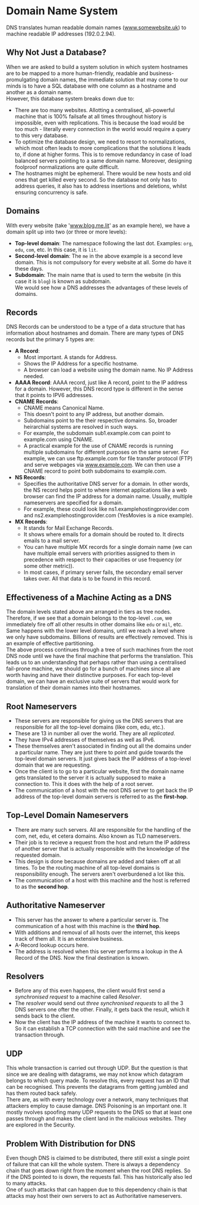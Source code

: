 # Domain Name System

DNS translates human readable domain names (www.somewebsite.uk) to machine readable IP addresses (192.0.2.94).


## Why Not Just a Database?

When we are asked to build a system solution in which system hostnames are to be mapped to a more human-friendly, readable and business-promulgating domain names, the immediate solution that may come to our minds is to have a SQL database with one column as a hostname and another as a domain name. <br />
However, this database system breaks down due to:
- There are too many websites. Allotting a centralised, all-powerful machine that is 100% failsafe at all times throughout history is impossible, even with replications. This is because the load would be too much - literally every connection in the world would require a query to this very database.
- To optimize the database design, we need to resort to normalizations, which most often leads to more complications that the solutions it leads to, if done at higher forms. This is to remove redundancy in case of load balanced servers pointing to a same domain name. Moreover, designing foolproof normalizations are quite difficult.
- The hostnames might be ephemeral. There would be new hosts and old ones that get killed every second. So the database not only has to address queries, it also has to address insertions and deletions, whilst ensuring concurrency is safe.


## Domains

With every website (take 'www.blog.me.lit' as an example here), we have a domain split up into two (or three or more levels):
- **Top-level domain**: The namespace following the last dot. Examples: `org`, `edu`, `com`, etc. In this case, it is `lit`.
- **Second-level domain**: The `me` in the above example is a second leve domain. This is not compulsory for every website at all. Some do have it these days.
- **Subdomain**: The main name that is used to term the website (in this case it is `blog`) is known as subdomain. <br />
We would see how a DNS addresses the advantages of these levels of domains.


## Records

DNS Records can be understood to be a type of a data structure that has information about hostnames and domain. There are many types of DNS records but the primary 5 types are:
- **A Record**:
    - Most important. A stands for Address.
    - Shows the IP Address for a specific hostname.
    - A browser can load a website using the domain name. No IP Address needed.
- **AAAA Record**: AAAA record, just like A record, point to the IP address for a domain. However, this DNS record type is different in the sense that it points to IPV6 addresses.
- **CNAME Records**:
    - CNAME means Canonical Name.
    - This doesn't point to any IP address, but another domain.
    - Subdomains point to the their respective domains. So, broader heirarchial systems are resolved in such ways.
    - For example, the subdomain sub1.example.com can point to example.com using CNAME.
    - A practical example for the use of CNAME records is running multiple subdomains for different purposes on the same server. For example, we can use ftp.example.com for file transfer protocol (FTP) and serve webpages via www.example.com. We can then use a CNAME record to point both subdomains to example.com.
- **NS Records**:
    - Specifies the authoritative DNS server for a domain. In other words, the NS record helps point to where internet applications like a web browser can find the IP address for a domain name. Usually, multiple nameservers are specified for a domain.
    - For example, these could look like ns1.examplehostingprovider.com and ns2.examplehostingprovider.com (YesMovies is a nice example).
- **MX Records**:
    - It stands for Mail Exchange Records.
    - It shows where emails for a domain should be routed to. It directs emails to a mail server.
    - You can have multiple MX records for a single domain name (we can have multiple email servers with priorities assigned to them in precedence with respect to their capacities or use frequency (or some other metric)).
    - In most cases, if primary server fails, the secondary email server takes over. All that data is to be found in this record.


## Effectiveness of a Machine Acting as a DNS

The domain levels stated above are arranged in tiers as tree nodes. Therefore, if we see that a domain belongs to the top-level `.com`, we immediately fire off all other results in other domains like `edu` or `mil`, etc. Same happens with the lower level domains, until we reach a level where we only have subdomains. Billions of results are effectively removed. This is an example of effective partitioning. <br />
The above process continues through a tree of such machines from the root DNS node until we have the final machine that performs the translation.
This leads us to an understanding that perhaps rather than using a centralised fail-prone machine, we should go for a bunch of machines
since all are worth having and have their distinctive purposes. For each top-level domain, we can have an exclusive suite of servers that would work for translation of their domain names into their hostnames.


## Root Nameservers

- These servers are responsible for giving us the DNS servers that are responsible for all the top-level domains (like com, edu, etc.).
- These are 13 in number all over the world. They are all *replicated*.
- They have IPv4 addresses of themselves as well as IPv6.
- These themselves aren't associated in finding out all the domains under a particular name. They are just there to point and guide towards the top-level domain servers. It just gives back the IP address of a top-level domain that we are requesting.
- Once the client is to go to a particular website, first the domain name gets translated to the server it is actually supposed to make a connection to. This it does with the help of a root server.
- The communication of a host with the root DNS server to get back the IP address of the top-level domain servers is referred to as the **first-hop**.


## Top-Level Domain Nameservers

- There are many such servers. All are responsible for the handling of the com, net, edu, et cetera domains. Also known as TLD nameservers.
- Their job is to recieve a request from the host and return the IP address of another server that is actually responsible with the knowledge of the requested domain.
- This design is done because domains are added and taken off at all times. To be the routing machine of all top-level domains is responsibility enough. The servers aren't overburdened a lot like this.
- The communication of a host with this machine and the host is referred to as the **second hop**.


## Authoritative Nameserver

- This server has the answer to where a particular server is. The communication of a host with this machine is the **third hop**.
- With additions and removal of all hosts over the internet, this keeps track of them all. It is an extensive business.
- A-Record lookup occurs here.
- The address is resolved when this server performs a lookup in the A Record of the DNS. Now the final destination is known.


## Resolvers

- Before any of this even happens, the client would first send a *synchronised request* to a machine called *Resolver*.
- The *resolver* would send out *three synchronised requests* to all the 3 DNS servers one ofter the other. Finally, it gets back the result, which it sends back to the client.
- Now the client has the IP address of the machine it wants to connect to. So it can establish a TCP connection with the said machine and see the transaction through.


## UDP

This whole transaction is carried out through UDP. But the question is that since we are dealing with datagrams, we may not know which datagram belongs to which query made. To resolve this, every request has an ID that can be recognised. This prevents the datagrams from getting jumbled and has them routed back safely. <br />
There are, as with every technology over a network, many techniques that attackers employ to cause damage. DNS Poisoning is an important one. It mostly nvolves spoofing many UDP requests to the DNS so that at least one passes through and makes the client land in the malicious websites. They are explored in the Security.


## Problem With Distribution for DNS

Even though DNS is claimed to be distributed, there still exist a single point of failure that can kill the whole system. There is always a dependency chain that goes down right from the moment when the root DNS replies. So if the DNS pointed to is down, the requests fail. This has historically also led to many attacks. <br />
One of such attacks that can happen due to this dependency chain is that attacks may host their own servers to act as Authoritative nameservers.
